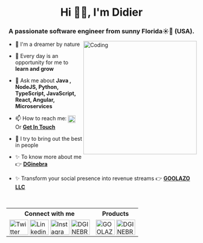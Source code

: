 <h1 align="center">Hi 👋🏻, I'm Didier</h1>
<h3 align="center">A passionate software engineer from sunny Florida☀️🌴 (USA).</h3>  
<img align="right" alt="Coding" width="300" src="https://cdn.dribbble.com/users/2131993/screenshots/4948736/thoughtworks-gif_dribbble.gif">


- 🔭 I'm a dreamer by nature

- 🌱 Every day is an opportunity for me to **learn and grow**

- 💬 Ask me about **Java , NodeJS, Python, TypeScript, JavaScript, React, Angular, Microservices**

- 📫 How to reach me:  <a href="https://www.linkedin.com/in/didier-roque-ginebra/" target="_blank"><img align="center" src="https://raw.githubusercontent.com/rahuldkjain/github-profile-readme-generator/master/src/images/icons/Social/linked-in-alt.svg" alt="https://www.linkedin.com/in/didier-roque-ginebra/" height="20" width="20" /></a>   Or   **[Get In Touch](https://www.dginebra.com/contact)**

- 👥 I try to bring out the best in people

- ✨ To know more about me 👉 **[DGinebra](https://www.dginebra.com/)**

- ✨ Transform your social presence into revenue streams 👉 **[GOOLAZO LLC](https://www.goolazo.com/)**
  
</br>

<table align="center">
<tr>
<th>Connect with me</th>
<th>Products</th>
</tr>
<tr>
<td>
<a href="https://twitter.com/DidierRoque" target="_blank"><img align="center" src="https://raw.githubusercontent.com/rahuldkjain/github-profile-readme-generator/master/src/images/icons/Social/twitter.svg" alt="Twitter" height="40" width="50" /></a>
<a href="https://www.linkedin.com/in/didier-roque-ginebra/" target="_blank"><img align="center" src="https://raw.githubusercontent.com/rahuldkjain/github-profile-readme-generator/master/src/images/icons/Social/linked-in-alt.svg" alt="Linkedin" height="40" width="50" /></a>
<a href="https://www.instagram.com/didier.roque/" target="_blank"><img align="center" src="https://raw.githubusercontent.com/rahuldkjain/github-profile-readme-generator/master/src/images/icons/Social/instagram.svg" alt="Instagram" height="40" width="50" /></a>
<a href="https://www.dginebra.com/contact" target="_blank"><img align="center" src="https://media.dginebra.com/About_Profile_448378aae8.svg" alt="DGINEBRA" height="40" width="50" /></a>
</td>
<td>
<a href="https://www.goolazo.com/" target="_blank"><img align="center" src="https://media.dginebra.com/Logo_Goolazo_9de3057d25.svg" alt="GOOLAZO LLC" height="40" width="50" /></a>
<a href="https://www.dginebra.com/" target="_blank"><img align="center" src="https://media.dginebra.com/logo_dg_7f473e09c4.svg" alt="DGINEBRA" height="40" width="50" /></a>
</td>
</tr>
</table>


